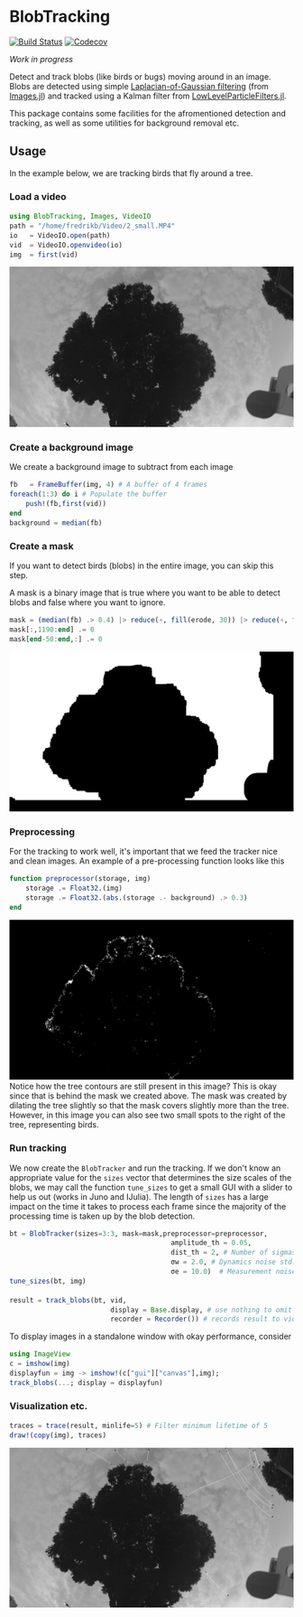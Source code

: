 # BlobTracking

[![Build Status](https://travis-ci.org/baggepinnen/BlobTracking.jl.svg?branch=master)](https://travis-ci.org/baggepinnen/BlobTracking.jl)
[![Codecov](https://codecov.io/gh/baggepinnen/BlobTracking.jl/branch/master/graph/badge.svg)](https://codecov.io/gh/baggepinnen/BlobTracking.jl)

*Work in progress*

Detect and track blobs (like birds or bugs) moving around in an image. Blobs are detected using simple [Laplacian-of-Gaussian filtering](https://en.wikipedia.org/wiki/Blob_detection) (from [Images.jl](https://juliaimages.org/latest/function_reference/#Images.blob_LoG)) and tracked using a Kalman filter from [LowLevelParticleFilters.jl](https://github.com/baggepinnen/LowLevelParticleFilters.jl).

This package contains some facilities for the afromentioned detection and tracking, as well as some utilities for background removal etc.



## Usage
In the example below, we are tracking birds that fly around a tree.

### Load a video
```julia
using BlobTracking, Images, VideoIO
path = "/home/fredrikb/Video/2_small.MP4"
io   = VideoIO.open(path)
vid  = VideoIO.openvideo(io)
img  = first(vid)
```
![window](figs/img.jpg)

### Create a background image
We create a background image to subtract from each image
```julia
fb   = FrameBuffer(img, 4) # A buffer of 4 frames
foreach(1:3) do i # Populate the buffer
    push!(fb,first(vid))
end
background = median(fb)
```


### Create a mask
If you want to detect birds (blobs) in the entire image, you can skip this step.

A mask is a binary image that is true where you want to be able to detect blobs and false where you want to ignore.
```julia
mask = (median(fb) .> 0.4) |> reduce(∘, fill(erode, 30)) |> reduce(∘, fill(dilate, 20))
mask[:,1190:end] .= 0
mask[end-50:end,:] .= 0
```
![window](figs/mask.png)

### Preprocessing
For the tracking to work well, it's important that we feed the tracker nice and clean images. An example of a pre-processing function looks like this
```julia
function preprocessor(storage, img)
    storage .= Float32.(img)
    storage .= Float32.(abs.(storage .- background) .> 0.3)
end
```
![window](figs/pre.png)
Notice how the tree contours are still present in this image? This is okay since that is behind the mask we created above. The mask was created by dilating the tree slightly so that the mask covers slightly more than the tree. However, in this image you can also see two small spots to the right of the tree, representing birds.

### Run tracking
We now create the `BlobTracker` and run the tracking. If we don't know an appropriate value for the `sizes` vector that determines the size scales of the blobs, we may call the function `tune_sizes` to get a small GUI with a slider to help us out (works in Juno and IJulia). The length of `sizes` has a large impact on the time it takes to process each frame since the majority of the processing time is taken up by the blob detection.
```julia
bt = BlobTracker(sizes=3:3, mask=mask,preprocessor=preprocessor,
                                        amplitude_th = 0.05,
                                        dist_th = 2, # Number of sigmas away from a predicted location a measurement is accepted.
                                        σw = 2.0, # Dynamics noise std.
                                        σe = 10.0)  # Measurement noise std. (pixels)
tune_sizes(bt, img)

result = track_blobs(bt, vid,
                         display = Base.display, # use nothing to omit displaying.
                         recorder = Recorder()) # records result to video on disk
```
To display images in a standalone window with okay performance, consider
```julia
using ImageView
c = imshow(img)
displayfun = img -> imshow!(c["gui"]["canvas"],img);
track_blobs(...; display = displayfun)
```

### Visualization etc.

```julia
traces = trace(result, minlife=5) # Filter minimum lifetime of 5
draw!(copy(img), traces)
```
![window](figs/traces.jpg)
